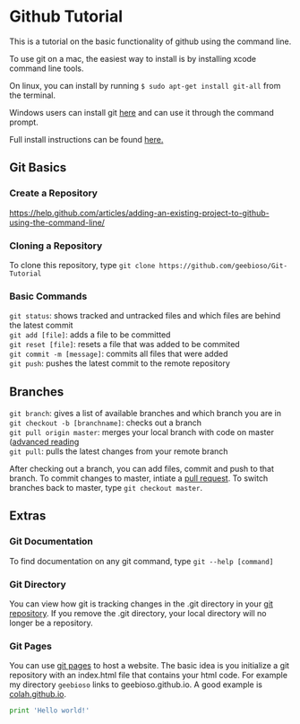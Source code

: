 # Github Tutorial 

This is a tutorial on the basic functionality of github using the command line.

To use git on a mac, the easiest way to install is by installing xcode command line tools. 

On linux, you can install by running 
```$ sudo apt-get install git-all```
from the terminal. 

Windows users can install git [here](http://git-scm.com/download/win ) and can use it through the command prompt. 

Full install instructions can be found [here.](https://git-scm.com/book/en/v2/Getting-Started-Installing-Git)

## Git Basics 
### Create a Repository 

https://help.github.com/articles/adding-an-existing-project-to-github-using-the-command-line/

### Cloning a Repository 

To clone this repository, type 
```git clone https://github.com/geebioso/Git-Tutorial```

### Basic Commands

```git status```: shows tracked and untracked files and which files are behind the latest commit     
```git add [file]```: adds a file to be committed     
```git reset [file]```: resets a file that was added to be commited     
```git commit -m [message]```: commits all files that were added     
```git push```: pushes the latest commit to the remote repository     

## Branches 

```git branch```: gives a list of available branches and which branch you are in     
```git checkout -b [branchname]```: checks out a branch     
```git pull origin master```: merges your local branch with code on master ([advanced reading](http://longair.net/blog/2009/04/16/git-fetch-and-merge/)     
```git pull```: pulls the latest changes from your remote branch     

After checking out a branch, you can add files, commit and push to that branch. To commit changes to master, intiate a [pull request](https://help.github.com/articles/about-pull-requests/). To switch branches back to master, type `git checkout master`.

## Extras
### Git Documentation

To find documentation on any git command, type
```git --help [command]```

### Git Directory 

You can view how git is tracking changes in the .git directory in your [git repository](https://githowto.com/git_internals_git_directory). If you remove the .git directory, your local directory will no longer be a repository. 


### Git Pages 

You can use [git pages](https://pages.github.com/) to host a website. The basic idea is you initialize a git repository with an index.html file that contains your html code. For example my directory `geebioso` links to geebioso.github.io. A good example is [colah.github.io](http://colah.github.io/). 


```python
print 'Hello world!'
```
